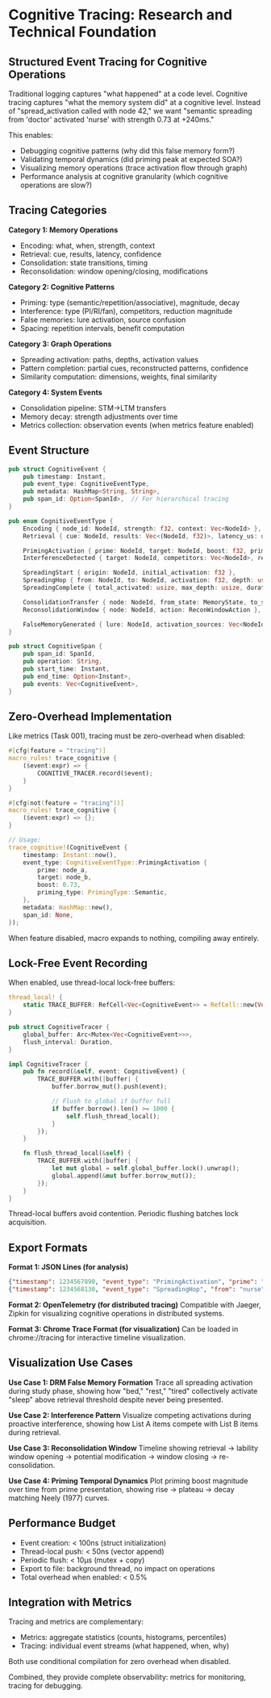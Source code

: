 # Cognitive Tracing: Research and Technical Foundation

## Structured Event Tracing for Cognitive Operations

Traditional logging captures "what happened" at a code level. Cognitive tracing captures "what the memory system did" at a cognitive level. Instead of "spread_activation called with node 42," we want "semantic spreading from 'doctor' activated 'nurse' with strength 0.73 at +240ms."

This enables:
- Debugging cognitive patterns (why did this false memory form?)
- Validating temporal dynamics (did priming peak at expected SOA?)
- Visualizing memory operations (trace activation flow through graph)
- Performance analysis at cognitive granularity (which cognitive operations are slow?)

## Tracing Categories

**Category 1: Memory Operations**
- Encoding: what, when, strength, context
- Retrieval: cue, results, latency, confidence
- Consolidation: state transitions, timing
- Reconsolidation: window opening/closing, modifications

**Category 2: Cognitive Patterns**
- Priming: type (semantic/repetition/associative), magnitude, decay
- Interference: type (PI/RI/fan), competitors, reduction magnitude
- False memories: lure activation, source confusion
- Spacing: repetition intervals, benefit computation

**Category 3: Graph Operations**
- Spreading activation: paths, depths, activation values
- Pattern completion: partial cues, reconstructed patterns, confidence
- Similarity computation: dimensions, weights, final similarity

**Category 4: System Events**
- Consolidation pipeline: STM→LTM transfers
- Memory decay: strength adjustments over time
- Metrics collection: observation events (when metrics feature enabled)

## Event Structure

```rust
pub struct CognitiveEvent {
    pub timestamp: Instant,
    pub event_type: CognitiveEventType,
    pub metadata: HashMap<String, String>,
    pub span_id: Option<SpanId>,  // For hierarchical tracing
}

pub enum CognitiveEventType {
    Encoding { node_id: NodeId, strength: f32, context: Vec<NodeId> },
    Retrieval { cue: NodeId, results: Vec<(NodeId, f32)>, latency_us: u64 },

    PrimingActivation { prime: NodeId, target: NodeId, boost: f32, priming_type: PrimingType },
    InterferenceDetected { target: NodeId, competitors: Vec<NodeId>, reduction: f32, interference_type: InterferenceType },

    SpreadingStart { origin: NodeId, initial_activation: f32 },
    SpreadingHop { from: NodeId, to: NodeId, activation: f32, depth: usize },
    SpreadingComplete { total_activated: usize, max_depth: usize, duration_us: u64 },

    ConsolidationTransfer { node: NodeId, from_state: MemoryState, to_state: MemoryState },
    ReconsolidationWindow { node: NodeId, action: ReconWindowAction },

    FalseMemoryGenerated { lure: NodeId, activation_sources: Vec<NodeId>, confidence: f32 },
}

pub struct CognitiveSpan {
    pub span_id: SpanId,
    pub operation: String,
    pub start_time: Instant,
    pub end_time: Option<Instant>,
    pub events: Vec<CognitiveEvent>,
}
```

## Zero-Overhead Implementation

Like metrics (Task 001), tracing must be zero-overhead when disabled:

```rust
#[cfg(feature = "tracing")]
macro_rules! trace_cognitive {
    ($event:expr) => {
        COGNITIVE_TRACER.record($event);
    }
}

#[cfg(not(feature = "tracing"))]
macro_rules! trace_cognitive {
    ($event:expr) => {};
}

// Usage:
trace_cognitive!(CognitiveEvent {
    timestamp: Instant::now(),
    event_type: CognitiveEventType::PrimingActivation {
        prime: node_a,
        target: node_b,
        boost: 0.73,
        priming_type: PrimingType::Semantic,
    },
    metadata: HashMap::new(),
    span_id: None,
});
```

When feature disabled, macro expands to nothing, compiling away entirely.

## Lock-Free Event Recording

When enabled, use thread-local lock-free buffers:

```rust
thread_local! {
    static TRACE_BUFFER: RefCell<Vec<CognitiveEvent>> = RefCell::new(Vec::with_capacity(1000));
}

pub struct CognitiveTracer {
    global_buffer: Arc<Mutex<Vec<CognitiveEvent>>>,
    flush_interval: Duration,
}

impl CognitiveTracer {
    pub fn record(&self, event: CognitiveEvent) {
        TRACE_BUFFER.with(|buffer| {
            buffer.borrow_mut().push(event);

            // Flush to global if buffer full
            if buffer.borrow().len() >= 1000 {
                self.flush_thread_local();
            }
        });
    }

    fn flush_thread_local(&self) {
        TRACE_BUFFER.with(|buffer| {
            let mut global = self.global_buffer.lock().unwrap();
            global.append(&mut buffer.borrow_mut());
        });
    }
}
```

Thread-local buffers avoid contention. Periodic flushing batches lock acquisition.

## Export Formats

**Format 1: JSON Lines (for analysis)**
```json
{"timestamp": 1234567890, "event_type": "PrimingActivation", "prime": "doctor", "target": "nurse", "boost": 0.73}
{"timestamp": 1234568130, "event_type": "SpreadingHop", "from": "nurse", "to": "hospital", "activation": 0.58, "depth": 2}
```

**Format 2: OpenTelemetry (for distributed tracing)**
Compatible with Jaeger, Zipkin for visualizing cognitive operations in distributed systems.

**Format 3: Chrome Trace Format (for visualization)**
Can be loaded in chrome://tracing for interactive timeline visualization.

## Visualization Use Cases

**Use Case 1: DRM False Memory Formation**
Trace all spreading activation during study phase, showing how "bed," "rest," "tired" collectively activate "sleep" above retrieval threshold despite never being presented.

**Use Case 2: Interference Pattern**
Visualize competing activations during proactive interference, showing how List A items compete with List B items during retrieval.

**Use Case 3: Reconsolidation Window**
Timeline showing retrieval → lability window opening → potential modification → window closing → re-consolidation.

**Use Case 4: Priming Temporal Dynamics**
Plot priming boost magnitude over time from prime presentation, showing rise → plateau → decay matching Neely (1977) curves.

## Performance Budget

- Event creation: < 100ns (struct initialization)
- Thread-local push: < 50ns (vector append)
- Periodic flush: < 10μs (mutex + copy)
- Export to file: background thread, no impact on operations
- Total overhead when enabled: < 0.5%

## Integration with Metrics

Tracing and metrics are complementary:
- Metrics: aggregate statistics (counts, histograms, percentiles)
- Tracing: individual event streams (what happened, when, why)

Both use conditional compilation for zero overhead when disabled.

Combined, they provide complete observability: metrics for monitoring, tracing for debugging.
